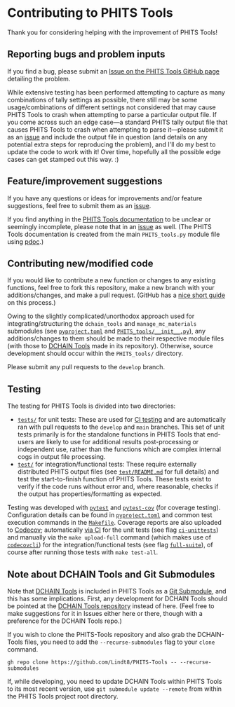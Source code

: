 # Contributing to PHITS Tools  
Thank you for considering helping with the improvement of PHITS Tools!

## Reporting bugs and problem inputs
If you find a bug, please submit an [Issue on the PHITS Tools GitHub page](https://github.com/Lindt8/PHITS-Tools/issues) detailing the problem.

While extensive testing has been performed attempting to capture as many combinations of tally settings as possible, there still may be some usage/combinations of different settings not considered that may cause PHITS Tools to crash when attempting to parse a particular output file.  If you come across such an edge case&mdash;a standard PHITS tally output file that causes PHITS Tools to crash when attempting to parse it&mdash;please submit it as an [issue](https://github.com/Lindt8/PHITS-Tools/issues) and include the output file in question (and details on any potential extra steps for reproducing the problem), and I'll do my best to update the code to work with it!  Over time, hopefully all the possible edge cases can get stamped out this way. :)

## Feature/improvement suggestions
If you have any questions or ideas for improvements and/or feature suggestions, feel free to submit them as an [issue](https://github.com/Lindt8/PHITS-Tools/issues).

If you find anything in the [PHITS Tools documentation](https://lindt8.github.io/PHITS-Tools/) to be unclear or seemingly incomplete, please note that in an [issue](https://github.com/Lindt8/PHITS-Tools/issues) as well. (The PHITS Tools documentation is created from the main `PHITS_tools.py` module file using [pdoc](https://github.com/pdoc3/pdoc).)


## Contributing new/modified code
If you would like to contribute a new function or changes to any existing functions, feel free to fork this repository, make a new branch with your additions/changes, and make a pull request.  (GitHub has a [nice short guide](https://docs.github.com/en/get-started/exploring-projects-on-github/contributing-to-a-project) on this process.)

Owing to the slightly complicated/unorthodox approach used for integrating/structuring the `dchain_tools` and `manage_mc_materials` submodules (see [`pyproject.toml`](https://github.com/Lindt8/PHITS-Tools/blob/main/pyproject.toml) and [`PHITS_tools/__init__.py`](https://github.com/Lindt8/PHITS-Tools/blob/main/PHITS_tools/__init__.py)), any additions/changes to them should be made to their respective module files (with those to [DCHAIN Tools](https://github.com/Lindt8/DCHAIN-Tools) made in its repository).  Otherwise, source development should occur within the `PHITS_tools/` directory.

Please submit any pull requests to the `develop` branch.

## Testing

The testing for PHITS Tools is divided into two directories:

- [`tests/`](tests/) for unit tests: These are used for [CI testing]((https://github.com/Lindt8/PHITS-Tools/actions/workflows/ci-tests.yml)) and are automatically ran with pull requests to the `develop` and `main` branches.  This set of unit tests primarily is for the standalone functions in PHITS Tools that end-users are likely to use for additional results post-processing or independent use, rather than the functions which are complex internal cogs in output file processing.
- [`test/`](test/) for integration/functional tests: These require externally distributed PHITS output files (see [`test/README.md`](test/README.md) for full details) and test the start-to-finish function of PHITS Tools. These tests exist to verify if the code runs without error and, where reasonable, checks if the output has properties/formatting as expected.

Testing was developed with [`pytest`](https://pypi.org/project/pytest/) and [`pytest-cov`](https://pypi.org/project/pytest-cov/) (for coverage testing).  Configuration details can be found in [`pyproject.toml`](pyproject.toml) and common test execution commands in the [`Makefile`](Makefile).  Coverage reports are also uploaded to [Codecov](https://app.codecov.io/github/lindt8/phits-tools); automatically [via CI](https://github.com/Lindt8/PHITS-Tools/actions/workflows/ci-tests.yml) for the unit tests (see flag [`ci-unittests`](https://app.codecov.io/github/lindt8/phits-tools?flags%5B0%5D=ci-unittests)) and manually via the `make upload-full` command (which makes use of [`codecovcli`](https://pypi.org/project/codecov-cli/)) for the integration/functional tests (see flag [`full-suite`](https://app.codecov.io/github/lindt8/phits-tools?flags%5B0%5D=full-suite)), of course after running those tests with `make test-all`.

## Note about DCHAIN Tools and Git Submodules
Note that [DCHAIN Tools](https://github.com/Lindt8/DCHAIN-Tools) is included in PHITS Tools as a [Git Submodule](https://gist.github.com/gitaarik/8735255), and this has some implications.  First, any development for DCHAIN Tools should be pointed at the [DCHAIN Tools repository](https://github.com/Lindt8/DCHAIN-Tools) instead of here.  (Feel free to make suggestions for it in Issues either here or there, though with a preference for the DCHAIN Tools repo.)

If you wish to clone the PHITS-Tools repository and also grab the DCHAIN-Tools files, you need to add the `--recurse-submodules` flag to your `clone` command. 

`gh repo clone https://github.com/Lindt8/PHITS-Tools -- --recurse-submodules`

If, while developing, you need to update DCHAIN Tools within PHITS Tools to its most recent version, use `git submodule update --remote` from within the PHITS Tools project root directory.

<!--

## Testing, reporting issues, and contributing

I have extensively tested this module with a rather large number of PHITS output files with all sorts of different geometry settings, combinations of meshes, output options, and other settings to try to capture as a wide array of output files as I could (including the ~300 output files within the `phits/sample/` and `phits/recommendation/` directories included in the distributed PHITS release, which can be tested in an automated way with `test/test_overall_functionality.py` in this repository, along with a large number of supplemental variations to really test every option I could think of), but there still may be some usage/combinations of different settings I had not considered that may cause PHITS Tools to crash when attempting to parse a particular output file.  If you come across such an edge case&mdash;a standard PHITS tally output file that causes PHITS Tools to crash when attempting to parse it&mdash;please submit it as an issue and include the output file in question and I'll do my best to update the code to work with it!  Over time, hopefully all the possible edge cases can get stamped out this way. :)

Likewise, if you have any questions or ideas for improvements / feature suggestions, feel free to submit them as an [issue](https://github.com/Lindt8/PHITS-Tools/issues).  If you would like to contribute a new function or changes to any existing functions, feel free to fork this repository, make a new branch with your additions/changes, and make a pull request.  (GitHub has a [nice short guide](https://docs.github.com/en/get-started/exploring-projects-on-github/contributing-to-a-project) on this process.)

/-->
